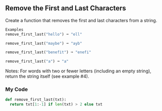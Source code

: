 ## Remove the First and Last Characters

Create a function that removes the first and last characters from a string.
```python
Examples
remove_first_last("hello") ➞ "ell"

remove_first_last("maybe") ➞ "ayb"

remove_first_last("benefit") ➞ "enefi"

remove_first_last("a") ➞ "a"
```
Notes:
For words with two or fewer letters (including an empty string), return the string itself (see example #4).
### My Code
```python
def remove_first_last(txt):
  return txt[1:-1] if len(txt) > 2 else txt
```
